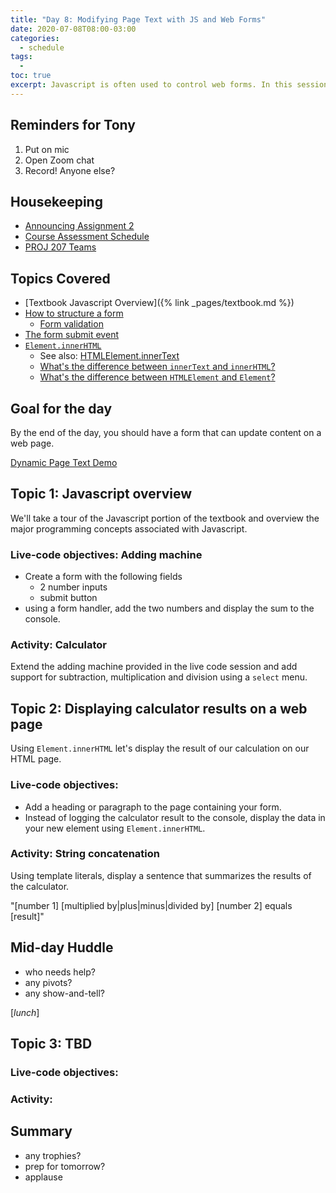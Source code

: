 ```yaml
---
title: "Day 8: Modifying Page Text with JS and Web Forms"
date: 2020-07-08T08:00-03:00
categories:
  - schedule
tags:
  - 
toc: true
excerpt: Javascript is often used to control web forms. In this session we will modify page text based on form input.
---
```

## Reminders for Tony
1. Put on mic
2. Open Zoom chat
3. Record! Anyone else?

## Housekeeping
- [Announcing Assignment 2](https://github.com/cprg210/assignments/blob/master/assignment-2/README.md)
- [Course Assessment Schedule](https://github.com/cprg210/assignments/)
- [PROJ 207 Teams](https://github.com/cprg210/assignments/blob/master/proj-207.md)

## Topics Covered
- [Textbook Javascript Overview]({% link _pages/textbook.md %})
- [How to structure a form](https://developer.mozilla.org/en-US/docs/Learn/Forms/How_to_structure_a_web_form)
  - [Form validation](https://developer.mozilla.org/en-US/docs/Learn/Forms/Form_validation)
- [The form submit event](https://developer.mozilla.org/en-US/docs/Web/API/HTMLFormElement/submit_event)
- [`Element.innerHTML`](https://developer.mozilla.org/en-US/docs/Web/API/Element/innerHTML)
  - See also: [HTMLElement.innerText](https://developer.mozilla.org/en-US/docs/Web/API/HTMLElement/innerText)
  - [What's the difference between `innerText` and `innerHTML`?](https://stackoverflow.com/questions/19030742/difference-between-innertext-and-innerhtml)
  - [What's the difference between `HTMLElement` and `Element`?](https://stackoverflow.com/questions/6581680/whats-the-difference-between-htmlelement-and-element)

## Goal for the day
By the end of the day, you should have a form that can update content on a web page.

[Dynamic Page Text Demo](https://codepen.io/browsertherapy/pen/xxZYemZ)

## Topic 1: Javascript overview
We'll take a tour of the Javascript portion of the textbook and overview the major programming concepts associated with Javascript.

### Live-code objectives: Adding machine
- Create a form with the following fields
  - 2 number inputs
  - submit button
- using a form handler, add the two numbers and display the sum to the console.

### Activity: Calculator
Extend the adding machine provided in the live code session and add support for subtraction, multiplication and division using a `select` menu.

## Topic 2: Displaying calculator results on a web page
Using `Element.innerHTML` let's display the result of our calculation on our HTML page.

### Live-code objectives:
- Add a heading or paragraph to the page containing your form.
- Instead of logging the calculator result to the console, display the data in your new element using `Element.innerHTML`.

### Activity: String concatenation
Using template literals, display a sentence that summarizes the results of the calculator.

"[number 1] [multiplied by|plus|minus|divided by] [number 2] equals [result]"

## Mid-day Huddle
- who needs help?
- any pivots?
- any show-and-tell?

[*lunch*]

## Topic 3: TBD

### Live-code objectives:

### Activity: 

## Summary
- any trophies?
- prep for tomorrow?
- applause